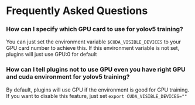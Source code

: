 # Frequently Asked Questions

### How can I specify which GPU card to use for yolov5 training?
You can just set the environment variable `$CUDA_VISIBLE_DEVICES` to your GPU card number to achieve this. If this environment variable is not set, plugins will just use GPU:0 for default

### How can I tell plugins not to use GPU even you have right GPU and cuda environment for yolov5 training?
By default, plugins will use GPU if the environment is good for GPU training. If you want to disable this feature, just set `export CUDA_VISIBLE_DEVICES=""`
